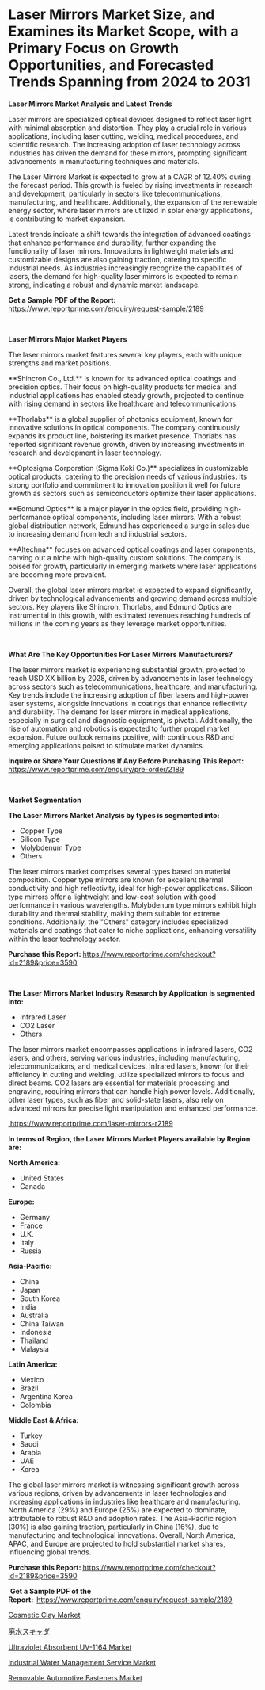 <p><h1>Laser Mirrors Market Size, and Examines its Market Scope, with a Primary Focus on Growth Opportunities, and Forecasted Trends Spanning from 2024 to 2031</h1></p><p><strong>Laser Mirrors Market Analysis and Latest Trends</strong></p>
<p><p>Laser mirrors are specialized optical devices designed to reflect laser light with minimal absorption and distortion. They play a crucial role in various applications, including laser cutting, welding, medical procedures, and scientific research. The increasing adoption of laser technology across industries has driven the demand for these mirrors, prompting significant advancements in manufacturing techniques and materials.</p><p>The Laser Mirrors Market is expected to grow at a CAGR of 12.40% during the forecast period. This growth is fueled by rising investments in research and development, particularly in sectors like telecommunications, manufacturing, and healthcare. Additionally, the expansion of the renewable energy sector, where laser mirrors are utilized in solar energy applications, is contributing to market expansion. </p><p>Latest trends indicate a shift towards the integration of advanced coatings that enhance performance and durability, further expanding the functionality of laser mirrors. Innovations in lightweight materials and customizable designs are also gaining traction, catering to specific industrial needs. As industries increasingly recognize the capabilities of lasers, the demand for high-quality laser mirrors is expected to remain strong, indicating a robust and dynamic market landscape.</p></p>
<p><strong>Get a Sample PDF of the Report:&nbsp;</strong> <a href="https://www.reportprime.com/enquiry/request-sample/2189">https://www.reportprime.com/enquiry/request-sample/2189</a></p>
<p>&nbsp;</p>
<p><strong>Laser Mirrors Major Market Players</strong></p>
<p><p>The laser mirrors market features several key players, each with unique strengths and market positions. </p><p>**Shincron Co., Ltd.** is known for its advanced optical coatings and precision optics. Their focus on high-quality products for medical and industrial applications has enabled steady growth, projected to continue with rising demand in sectors like healthcare and telecommunications.</p><p>**Thorlabs** is a global supplier of photonics equipment, known for innovative solutions in optical components. The company continuously expands its product line, bolstering its market presence. Thorlabs has reported significant revenue growth, driven by increasing investments in research and development in laser technology.</p><p>**Optosigma Corporation (Sigma Koki Co.)** specializes in customizable optical products, catering to the precision needs of various industries. Its strong portfolio and commitment to innovation position it well for future growth as sectors such as semiconductors optimize their laser applications.</p><p>**Edmund Optics** is a major player in the optics field, providing high-performance optical components, including laser mirrors. With a robust global distribution network, Edmund has experienced a surge in sales due to increasing demand from tech and industrial sectors.</p><p>**Altechna** focuses on advanced optical coatings and laser components, carving out a niche with high-quality custom solutions. The company is poised for growth, particularly in emerging markets where laser applications are becoming more prevalent.</p><p>Overall, the global laser mirrors market is expected to expand significantly, driven by technological advancements and growing demand across multiple sectors. Key players like Shincron, Thorlabs, and Edmund Optics are instrumental in this growth, with estimated revenues reaching hundreds of millions in the coming years as they leverage market opportunities.</p></p>
<p>&nbsp;</p>
<p><strong>What Are The Key Opportunities For Laser Mirrors Manufacturers?</strong></p>
<p><p>The laser mirrors market is experiencing substantial growth, projected to reach USD XX billion by 2028, driven by advancements in laser technology across sectors such as telecommunications, healthcare, and manufacturing. Key trends include the increasing adoption of fiber lasers and high-power laser systems, alongside innovations in coatings that enhance reflectivity and durability. The demand for laser mirrors in medical applications, especially in surgical and diagnostic equipment, is pivotal. Additionally, the rise of automation and robotics is expected to further propel market expansion. Future outlook remains positive, with continuous R&D and emerging applications poised to stimulate market dynamics.</p></p>
<p><strong>Inquire or Share Your Questions If Any Before Purchasing This Report:</strong> <a href="https://www.reportprime.com/enquiry/pre-order/2189">https://www.reportprime.com/enquiry/pre-order/2189</a></p>
<p>&nbsp;</p>
<p><strong>Market Segmentation</strong></p>
<p><strong>The Laser Mirrors Market Analysis by types is segmented into:</strong></p>
<p><ul><li>Copper Type</li><li>Silicon Type</li><li>Molybdenum Type</li><li>Others</li></ul></p>
<p><p>The laser mirrors market comprises several types based on material composition. Copper type mirrors are known for excellent thermal conductivity and high reflectivity, ideal for high-power applications. Silicon type mirrors offer a lightweight and low-cost solution with good performance in various wavelengths. Molybdenum type mirrors exhibit high durability and thermal stability, making them suitable for extreme conditions. Additionally, the "Others" category includes specialized materials and coatings that cater to niche applications, enhancing versatility within the laser technology sector.</p></p>
<p><strong>Purchase this Report:&nbsp;</strong><a href="https://www.reportprime.com/checkout?id=2189&price=3590">https://www.reportprime.com/checkout?id=2189&price=3590</a></p>
<p>&nbsp;</p>
<p><strong>The Laser Mirrors Market Industry Research by Application is segmented into:</strong></p>
<p><ul><li>Infrared Laser</li><li>CO2 Laser</li><li>Others</li></ul></p>
<p><p>The laser mirrors market encompasses applications in infrared lasers, CO2 lasers, and others, serving various industries, including manufacturing, telecommunications, and medical devices. Infrared lasers, known for their efficiency in cutting and welding, utilize specialized mirrors to focus and direct beams. CO2 lasers are essential for materials processing and engraving, requiring mirrors that can handle high power levels. Additionally, other laser types, such as fiber and solid-state lasers, also rely on advanced mirrors for precise light manipulation and enhanced performance.</p></p>
<p><a href="https://www.reportprime.com/laser-mirrors-r2189">&nbsp;https://www.reportprime.com/laser-mirrors-r2189</a></p>
<p><strong>In terms of Region, the Laser Mirrors Market Players available by Region are:</strong></p>
<p>
    <p> <strong> North America: </strong>
        <ul>
            <li>United States</li>
            <li>Canada</li>
        </ul>
        </p> 
    <p> <strong> Europe: </strong>
        <ul>
            <li>Germany</li>
            <li>France</li>
            <li>U.K.</li>
            <li>Italy</li>
            <li>Russia</li>
        </ul>
        </p> 
    <p> <strong> Asia-Pacific: </strong>
        <ul>
            <li>China</li>
            <li>Japan</li>
            <li>South Korea</li>
            <li>India</li>
            <li>Australia</li>
            <li>China Taiwan</li>
            <li>Indonesia</li>
            <li>Thailand</li>
            <li>Malaysia</li>
        </ul>
        </p> 
    <p> <strong> Latin America: </strong>
        <ul>
            <li>Mexico</li>
            <li>Brazil</li>
            <li>Argentina Korea</li>
            <li>Colombia</li>
        </ul>
        </p> 
    <p> <strong> Middle East & Africa: </strong>
        <ul>
            <li>Turkey</li>
            <li>Saudi</li>
            <li>Arabia</li>
            <li>UAE</li>
            <li>Korea</li>
        </ul>
    </p>
    </p>
<p><p>The global laser mirrors market is witnessing significant growth across various regions, driven by advancements in laser technologies and increasing applications in industries like healthcare and manufacturing. North America (29%) and Europe (25%) are expected to dominate, attributable to robust R&D and adoption rates. The Asia-Pacific region (30%) is also gaining traction, particularly in China (16%), due to manufacturing and technological innovations. Overall, North America, APAC, and Europe are projected to hold substantial market shares, influencing global trends.</p></p>
<p><strong>Purchase this Report: </strong><a href="https://www.reportprime.com/checkout?id=2189&price=3590">https://www.reportprime.com/checkout?id=2189&price=3590</a></p>
<p>&nbsp;<strong>Get a Sample PDF of the Report:&nbsp;&nbsp;</strong><a href="https://www.reportprime.com/enquiry/request-sample/2189">https://www.reportprime.com/enquiry/request-sample/2189</a></p>
<p><strong></strong></p>
<p><p><a href="https://www.linkedin.com/pulse/strategic-roadmap-global-cosmetic-clay-market-insights-opportunities-hakmf?trackingId=x7YF%2FZLuQQmzMoEz8zgd7g%3D%3D">Cosmetic Clay Market</a></p><p><a href="https://medium.com/@jolyongue8huy/%E3%82%B0%E3%83%AD%E3%83%BC%E3%83%90%E3%83%AB%E5%BB%83%E6%B0%B4scada%E5%B8%82%E5%A0%B4%E3%82%BB%E3%82%AF%E3%82%BF%E3%83%BC-%E7%A8%AE%E9%A1%9E-%E3%82%A2%E3%83%97%E3%83%AA%E3%82%B1%E3%83%BC%E3%82%B7%E3%83%A7%E3%83%B3-%E5%B8%82%E5%A0%B4%E3%83%97%E3%83%AC%E3%83%BC%E3%83%A4%E3%83%BC%E3%81%AE%E6%88%A6%E7%95%A5-%E5%9C%B0%E5%9F%9F%E6%88%90%E9%95%B7%E3%81%AE%E3%82%A4%E3%83%B3%E3%82%B5%E3%82%A4%E3%83%88-%E3%81%9D%E3%81%97%E3%81%A6%E5%B0%86%E6%9D%A5%E3%81%AE%E4%BA%88%E6%B8%AC-2024%E5%B9%B4-2031%E5%B9%B4-e16101dd931b">廃水スキャダ</a></p><p><a href="https://medium.com/@alishaseffanie64/ultraviolet-absorbent-uv-1164-market-research-report-exploring-market-size-and-revenue-analysis-7f66af2bb8a3">Ultraviolet Absorbent UV-1164 Market</a></p><p><a href="https://issuu.com/reportprime-2/docs/industrial-water-management-service_6b923b4ac0f2ca">Industrial Water Management Service Market</a></p><p><a href="https://issuu.com/reportprime-2/docs/removable-automotive-fasteners-mark_2f810c4e206104">Removable Automotive Fasteners Market</a></p></p>